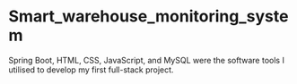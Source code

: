 # Smart_warehouse_monitoring_system
Spring Boot, HTML, CSS, JavaScript, and MySQL were the software tools I utilised to develop my first full-stack project.

